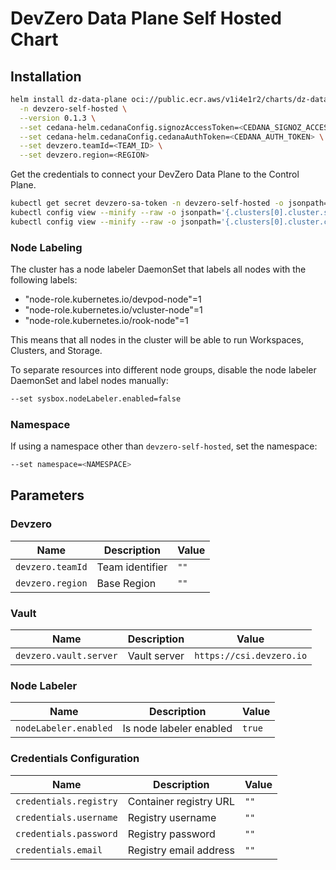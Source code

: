 # DevZero Data Plane Self Hosted Chart

## Installation

```bash
helm install dz-data-plane oci://public.ecr.aws/v1i4e1r2/charts/dz-data-plane \
  -n devzero-self-hosted \
  --version 0.1.3 \
  --set cedana-helm.cedanaConfig.signozAccessToken=<CEDANA_SIGNOZ_ACCESS_TOKEN> \
  --set cedana-helm.cedanaConfig.cedanaAuthToken=<CEDANA_AUTH_TOKEN> \
  --set devzero.teamId=<TEAM_ID> \
  --set devzero.region=<REGION>
```

Get the credentials to connect your DevZero Data Plane to the Control Plane.

```bash
kubectl get secret devzero-sa-token -n devzero-self-hosted -o jsonpath='{.data.token}' | base64 -d
kubectl config view --minify --raw -o jsonpath='{.clusters[0].cluster.server}'
kubectl config view --minify --raw -o jsonpath='{.clusters[0].cluster.certificate-authority-data}'
```

### Node Labeling

The cluster has a node labeler DaemonSet that labels all nodes with the following labels:

- "node-role.kubernetes.io/devpod-node"=1
- "node-role.kubernetes.io/vcluster-node"=1
- "node-role.kubernetes.io/rook-node"=1

This means that all nodes in the cluster will be able to run Workspaces, Clusters, and Storage.

To separate resources into different node groups, disable the node labeler DaemonSet and label nodes manually:

```bash
--set sysbox.nodeLabeler.enabled=false
```

### Namespace

If using a namespace other than `devzero-self-hosted`, set the namespace:

```bash
--set namespace=<NAMESPACE>
```

## Parameters

### Devzero

| Name             | Description     | Value |
| ---------------- | --------------- | ----- |
| `devzero.teamId` | Team identifier | `""`  |
| `devzero.region` | Base Region     | `""`  |

### Vault

| Name                   | Description  | Value                    |
| ---------------------- | ------------ | ------------------------ |
| `devzero.vault.server` | Vault server | `https://csi.devzero.io` |

### Node Labeler

| Name                  | Description             | Value  |
| --------------------- | ----------------------- | ------ |
| `nodeLabeler.enabled` | Is node labeler enabled | `true` |

### Credentials Configuration

| Name                   | Description            | Value |
| ---------------------- | ---------------------- | ----- |
| `credentials.registry` | Container registry URL | `""`  |
| `credentials.username` | Registry username      | `""`  |
| `credentials.password` | Registry password      | `""`  |
| `credentials.email`    | Registry email address | `""`  |
